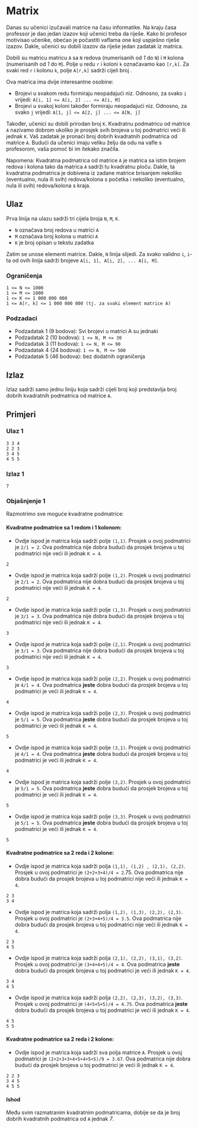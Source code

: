 # Matrix
Danas su učenici izučavali matrice na času informatike. Na kraju časa professor je dao jedan izazov koji učenici treba da riješe. Kako bi profesor motivisao učenike, obećao je počastiti vaflama one koji uspješno riješe izazov. Dakle, učenici su dobili izazov da riješe jedan zadatak iz matrica.

Dobili su matricu matricu `A` sa `N` redova (numerisanih od *1* do `N`) i `M` kolona (numerisanih od *1* do `M`). Polje u redu `r` i koloni `k` označavamo kao `[r,k]`. Za svaki red `r` i kolonu `k`, polje `A[r,k]` sadrži cijeli broj .

Ova matrica ima dvije interesantne osobine:

* Brojevi u svakom redu formiraju neopadajući niz. Odnosno, za svako `i` vrijedi: `A[i, 1] <= A[i, 2] ... <= A[i, M]`
* Brojevi u svakoj koloni također formiraju neopadajući niz. Odnosno, za svako `j` vrijedi: `A[1, j] <= A[2, j] ... <= A[N, j]`

Također, učenici su dobili prirodan broj `K`. Kvadratnu podmatricu od matrice `A` nazivamo dobrom ukoliko je prosjek svih brojeva u toj podmatrici veći ili jednak `K`. Vaš zadatak je pronaći broj dobrih kvadratnih podmatrica od matrice `A`. Budući da učenici imaju veliku želju da odu na vafle s profesorom, vaša pomoć bi im itekako značila.

Napomena: Kvadratna podmatrica od matrice `A` je matrica sa istim brojem redova i kolona tako da matrica `A` sadrži tu kvadratnu ploču. Dakle, ta kvadratna podmatrica je dobivena iz zadane matrice brisanjem nekoliko (eventualno, nula ili svih) redova/kolona s početka i nekoliko (eventualno, nula ili svih) redova/kolona s kraja.

## Ulaz
Prva linija na ulazu sadrži tri cijela broja `N`, `M`, `K`.
* `N` označava broj redova u matrici `A`
* `M` označava broj kolona u matrici `A`
* `K` je broj opisan u tekstu zadatka

Zatim se unose elementi matrice. Dakle, `N` linija slijedi. Za svako validno `i`, `i`-ta od ovih linija sadrži brojeve `A[i, 1], A[i, 2], ... A[i, M]`.

### Ograničenja
```
1 <= N <= 1000
1 <= M <= 1000
1 <= K <= 1 000 000 000
1 <= A[r, k] <= 1 000 000 000 (tj. za svaki element matrice A)
```

### Podzadaci
* Podzadatak 1 (9 bodova): Svi brojevi u matrici A su jednaki
* Podzadatak 2 (10 bodova): `1 <= N, M <= 30`
* Podzadatak 3 (11 bodova): `1 <= N, M <= 90`
* Podzadatak 4 (24 bodova): `1 <= N, M <= 500`
* Podzadatak 5 (46 bodova): bez dodatnih ograničenja

## Izlaz
Izlaz sadrži samo jednu liniju koja sadrži cijeli broj koji predstavlja broj dobrih kvadratnih podmatrica od matrice `A`.

## Primjeri
### Ulaz 1
```
3 3 4
2 2 3
3 4 5
4 5 5
```
### Izlaz 1
```
7
```
### Objašnjenje 1
Razmotrimo sve moguće kvadratne podmatrice:

#### Kvadratne podmatrice sa 1 redom i 1 kolonom:
- Ovdje ispod je matrica koja sadrži polje `(1,1)`. Prosjek u ovoj podmatrici je `2/1 = 2`. Ova podmatrica nije dobra budući da prosjek brojeva u toj podmatrici nije veći ili jednak `K = 4`.
```
2
```
- Ovdje ispod je matrica koja sadrži polje `(1,2)`. Prosjek u ovoj podmatrici je `2/1 = 2`. Ova podmatrica nije dobra budući da prosjek brojeva u toj podmatrici nije veći ili jednak `K = 4`.
```
2
```
- Ovdje ispod je matrica koja sadrži polje `(1,3)`. Prosjek u ovoj podmatrici je `3/1 = 3`. Ova podmatrica nije dobra budući da prosjek brojeva u toj podmatrici nije veći ili jednak `K = 4`.
```
3
```
- Ovdje ispod je matrica koja sadrži polje `(2,1)`. Prosjek u ovoj podmatrici je `3/1 = 3`. Ova podmatrica nije dobra budući da prosjek brojeva u toj podmatrici nije veći ili jednak `K = 4`.
```
3
```
- Ovdje ispod je matrica koja sadrži polje `(2,2)`. Prosjek u ovoj podmatrici je `4/1 = 4`. Ova podmatrica **jeste** dobra budući da prosjek brojeva u toj podmatrici je veći ili jednak `K = 4`.
```
4
```
- Ovdje ispod je matrica koja sadrži polje `(2,3)`. Prosjek u ovoj podmatrici je `5/1 = 5`. Ova podmatrica **jeste** dobra budući da prosjek brojeva u toj podmatrici je veći ili jednak `K = 4`.
```
5
```
- Ovdje ispod je matrica koja sadrži polje `(3,1)`. Prosjek u ovoj podmatrici je `4/1 = 4`. Ova podmatrica **jeste** dobra budući da prosjek brojeva u toj podmatrici je veći ili jednak `K = 4`.
```
4
```
- Ovdje ispod je matrica koja sadrži polje `(3,2)`. Prosjek u ovoj podmatrici je `5/1 = 5`. Ova podmatrica **jeste** dobra budući da prosjek brojeva u toj podmatrici je veći ili jednak `K = 4`.
```
5
```
- Ovdje ispod je matrica koja sadrži polje `(3,3)`. Prosjek u ovoj podmatrici je `5/1 = 5`. Ova podmatrica **jeste** dobra budući da prosjek brojeva u toj podmatrici je veći ili jednak `K = 4`.
```
5
```

#### Kvadratne podmatrice sa 2 reda i 2 kolone:
- Ovdje ispod je matrica koja sadrži polja `(1,1), (1,2) , (2,1), (2,2)`. Prosjek u ovoj podmatrici je `(2+2+3+4)/4 = 2`.75. Ova podmatrica nije dobra budući da prosjek brojeva u toj podmatrici nije veći ili jednak `K = 4`.
```
2 3
3 4
```
- Ovdje ispod je matrica koja sadrži polja `(1,2), (1,3), (2,2), (2,3)`. Prosjek u ovoj podmatrici je `(2+3+4+5)/4 = 3.5`. Ova podmatrica nije dobra budući da prosjek brojeva u toj podmatrici nije veći ili jednak `K = 4`.
```
2 3
4 5
```
- Ovdje ispod je matrica koja sadrži polja `(2,1), (2,2), (3,1), (3,2)`. Prosjek u ovoj podmatrici je `(3+4+4+5)/4 = 4`. Ova podmatrica **jeste** dobra budući da prosjek brojeva u toj podmatrici je veći ili jednak `K = 4`.
```
3 4
4 5
```
- Ovdje ispod je matrica koja sadrži polja `(2,2), (2,3), (3,2), (3,3)`. Prosjek u ovoj podmatrici je `(4+5+5+5)/4 = 4.75`. Ova podmatrica **jeste** dobra budući da prosjek brojeva u toj podmatrici je veći ili jednak `K = 4`.
```
4 5
5 5
```

#### Kvadratne podmatrice sa 2 reda i 2 kolone:

- Ovdje ispod je matrica koja sadrži sva polja matrice `A`. Prosjek u ovoj podmatrici je `(2+2+3+3+4+5+4+5+5)/9 = 3.67`. Ova podmatrica nije dobra budući da prosjek brojeva u toj podmatrici je veći ili jednak `K = 4`.
```
2 2 3
3 4 5
4 5 5
```

#### Ishod
Među svim razmatranim kvadratnim podmatricama, dobije se da je broj dobrih kvadratnih podmatrica od `A` jednak *7*.
